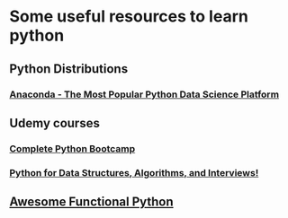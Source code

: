 # Some useful resources to learn python

## Python Distributions
### [Anaconda - The Most Popular Python Data Science Platform](https://www.anaconda.com/)

## Udemy courses
### [Complete Python Bootcamp](https://www.udemy.com/complete-python-bootcamp/learn/v4/content)
### [Python for Data Structures, Algorithms, and Interviews!](https://www.udemy.com/python-for-data-structures-algorithms-and-interviews/learn/v4/overview)

## [Awesome Functional Python](https://github.com/sfermigier/awesome-functional-python)

